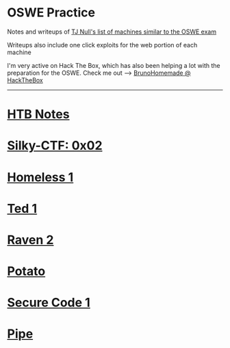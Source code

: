 # OSWE Practice
Notes and writeups of [TJ Null's list of machines similar to the OSWE exam](https://docs.google.com/spreadsheets/d/1dwSMIAPIam0PuRBkCiDI88pU3yzrqqHkDtBngUHNCw8/edit#gid=665299979)

Writeups also include one click exploits for the web portion of each machine

I'm very active on Hack The Box, which has also been helping a lot with the preparation for the OSWE. Check me out --> [BrunoHomemade @ HackTheBox](https://app.hackthebox.com/profile/420159)

-----------------

# [HTB Notes](https://github.com/BrunoCaseiro/OSWE-Practice/blob/main/HTB_Notes)

# [Silky-CTF: 0x02](https://github.com/BrunoCaseiro/OSWE-Practice/blob/main/Silky-CTF%200x02.md)
# [Homeless 1](https://github.com/BrunoCaseiro/OSWE-Practice/blob/main/Homeless%201.md)
# [Ted 1](https://github.com/BrunoCaseiro/OSWE-Practice/blob/main/Ted%201.md)
# [Raven 2](https://github.com/BrunoCaseiro/OSWE-Practice/blob/main/Raven%202.md)
# [Potato](https://github.com/BrunoCaseiro/OSWE-Practice/blob/main/Potato.md)
# [Secure Code 1](https://github.com/BrunoCaseiro/OSWE-Practice/blob/main/Secure%20Code%201.md)
# [Pipe](https://github.com/BrunoCaseiro/OSWE-Practice/blob/main/Pipe.md)
